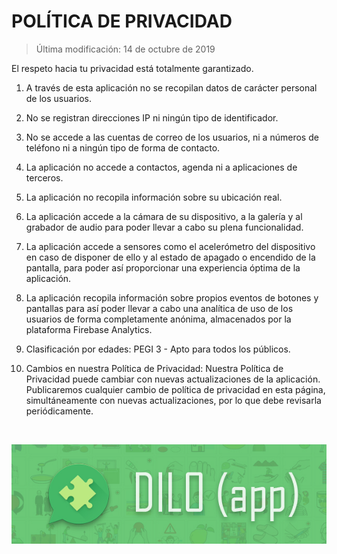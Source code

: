 
POLÍTICA DE PRIVACIDAD
=======================

> Última modificación: 14 de octubre de 2019


El respeto hacia tu privacidad está totalmente garantizado.

1. A través de esta aplicación no se recopilan datos de carácter personal de los usuarios.

2. No se registran direcciones IP ni ningún tipo de identificador.

3. No se accede a las cuentas de correo de los usuarios, ni a números de teléfono ni a ningún tipo de forma de contacto.

4. La aplicación no accede a contactos, agenda ni a aplicaciones de terceros.

5. La aplicación no recopila información sobre su ubicación real.

6. La aplicación accede a la cámara de su dispositivo, a la galería y al grabador de audio para poder llevar a cabo su plena funcionalidad.

7. La aplicación accede a sensores como el acelerómetro del dispositivo en caso de disponer de ello y al estado de apagado o encendido de la pantalla, para poder así proporcionar una experiencia óptima de la aplicación.

8. La aplicación recopila información sobre propios eventos de botones y pantallas para así poder llevar a cabo una analítica de uso de los usuarios de forma completamente anónima, almacenados por la plataforma Firebase Analytics.

8. Clasificación por edades: PEGI 3 - Apto para todos los públicos.

9. Cambios en nuestra Política de Privacidad:
    Nuestra Política de Privacidad puede cambiar con nuevas actualizaciones de la aplicación.
    Publicaremos cualquier cambio de política de privacidad en esta página, simultáneamente con nuevas actualizaciones, por lo que debe revisarla periódicamente.

<br/>

![DimeApp](dilo_banner.jpg?raw=true "DiloApp")<br/>
